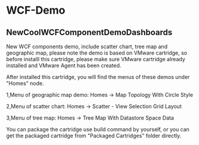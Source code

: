 # WCF-Demo
## NewCoolWCFComponentDemoDashboards
New WCF components demo, include scatter chart, tree map and geographic map, please note the demo is based on VMware cartridge, so before installl this cartridge, please make sure VMware cartridge already installed and VMware Agent has been created.

After installed this cartridge, you will find the menus of these demos under "Homes" node. 
    
1,Menu of geographic map demo: Homes -> Map Topology With Circle Style

2,Menu of scatter chart: Homes -> Scatter - View Selection Grid Layout

3,Menu of tree map: Homes -> Tree Map With Datastore Space Data

You can package the cartridge use build command by yourself, or you can get the packaged cartridge from "Packaged Cartridges" folder directly.